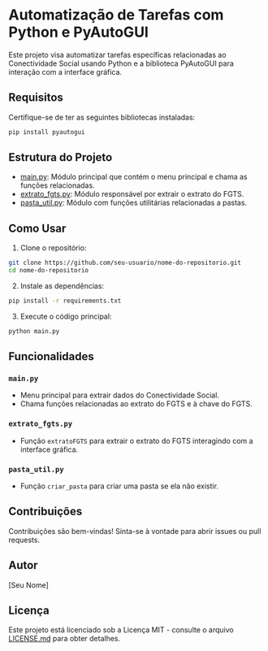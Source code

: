 # Automatização de Tarefas com Python e PyAutoGUI

Este projeto visa automatizar tarefas específicas relacionadas ao Conectividade Social usando Python e a biblioteca PyAutoGUI para interação com a interface gráfica.

## Requisitos

Certifique-se de ter as seguintes bibliotecas instaladas:

```bash
pip install pyautogui
```

## Estrutura do Projeto

- [main.py](main.py): Módulo principal que contém o menu principal e chama as funções relacionadas.
- [extrato_fgts.py](extrato_fgts.py): Módulo responsável por extrair o extrato do FGTS.
- [pasta_util.py](pasta_util.py): Módulo com funções utilitárias relacionadas a pastas.

## Como Usar

1. Clone o repositório:

```bash
git clone https://github.com/seu-usuario/nome-do-repositorio.git
cd nome-do-repositorio
```

2. Instale as dependências:

```bash
pip install -r requirements.txt
```

3. Execute o código principal:

```bash
python main.py
```

## Funcionalidades

### `main.py`

- Menu principal para extrair dados do Conectividade Social.
- Chama funções relacionadas ao extrato do FGTS e à chave do FGTS.

### `extrato_fgts.py`

- Função `extratoFGTS` para extrair o extrato do FGTS interagindo com a interface gráfica.

### `pasta_util.py`

- Função `criar_pasta` para criar uma pasta se ela não existir.

## Contribuições

Contribuições são bem-vindas! Sinta-se à vontade para abrir issues ou pull requests.

## Autor

[Seu Nome]

## Licença

Este projeto está licenciado sob a Licença MIT - consulte o arquivo [LICENSE.md](LICENSE.md) para obter detalhes.
